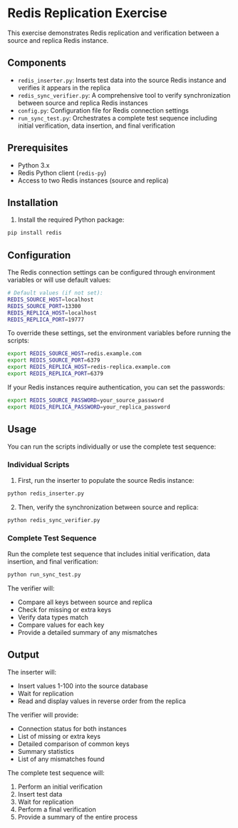 # Redis Replication Exercise

This exercise demonstrates Redis replication and verification between a source and replica Redis instance.

## Components

- `redis_inserter.py`: Inserts test data into the source Redis instance and verifies it appears in the replica
- `redis_sync_verifier.py`: A comprehensive tool to verify synchronization between source and replica Redis instances
- `config.py`: Configuration file for Redis connection settings
- `run_sync_test.py`: Orchestrates a complete test sequence including initial verification, data insertion, and final verification

## Prerequisites

- Python 3.x
- Redis Python client (`redis-py`)
- Access to two Redis instances (source and replica)

## Installation

1. Install the required Python package:
```bash
pip install redis
```

## Configuration

The Redis connection settings can be configured through environment variables or will use default values:

```bash
# Default values (if not set):
REDIS_SOURCE_HOST=localhost
REDIS_SOURCE_PORT=13300
REDIS_REPLICA_HOST=localhost
REDIS_REPLICA_PORT=19777
```

To override these settings, set the environment variables before running the scripts:

```bash
export REDIS_SOURCE_HOST=redis.example.com
export REDIS_SOURCE_PORT=6379
export REDIS_REPLICA_HOST=redis-replica.example.com
export REDIS_REPLICA_PORT=6379
```

If your Redis instances require authentication, you can set the passwords:

```bash
export REDIS_SOURCE_PASSWORD=your_source_password
export REDIS_REPLICA_PASSWORD=your_replica_password
```

## Usage

You can run the scripts individually or use the complete test sequence:

### Individual Scripts

1. First, run the inserter to populate the source Redis instance:
```bash
python redis_inserter.py
```

2. Then, verify the synchronization between source and replica:
```bash
python redis_sync_verifier.py
```

### Complete Test Sequence

Run the complete test sequence that includes initial verification, data insertion, and final verification:
```bash
python run_sync_test.py
```

The verifier will:
- Compare all keys between source and replica
- Check for missing or extra keys
- Verify data types match
- Compare values for each key
- Provide a detailed summary of any mismatches

## Output

The inserter will:
- Insert values 1-100 into the source database
- Wait for replication
- Read and display values in reverse order from the replica

The verifier will provide:
- Connection status for both instances
- List of missing or extra keys
- Detailed comparison of common keys
- Summary statistics
- List of any mismatches found

The complete test sequence will:
1. Perform an initial verification
2. Insert test data
3. Wait for replication
4. Perform a final verification
5. Provide a summary of the entire process 